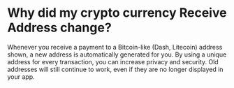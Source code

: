 # Why did my crypto currency Receive Address change?

Whenever you receive a payment to a Bitcoin-like (Dash, Litecoin) address shown, a new address is automatically generated for you. By using a unique address for every transaction, you can increase privacy and security. Old addresses will still continue to work, even if they are no longer displayed in your app.
